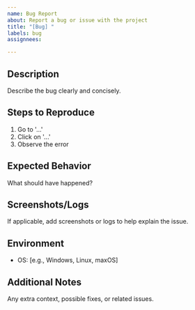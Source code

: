 ```yaml
---
name: Bug Report 
about: Report a bug or issue with the project 
title: "[Bug] "
labels: bug
assignnees:

---
```

## Description 
Describe the bug clearly and concisely.

## Steps to Reproduce 
1. Go to '...'
2. Click on '...'
3. Observe the error 

## Expected Behavior 
What should have happened? 

## Screenshots/Logs
If applicable, add screenshots or logs to help explain the issue.

## Environment 
- OS: [e.g., Windows, Linux, maxOS]

## Additional Notes 
Any extra context, possible fixes, or related issues.
